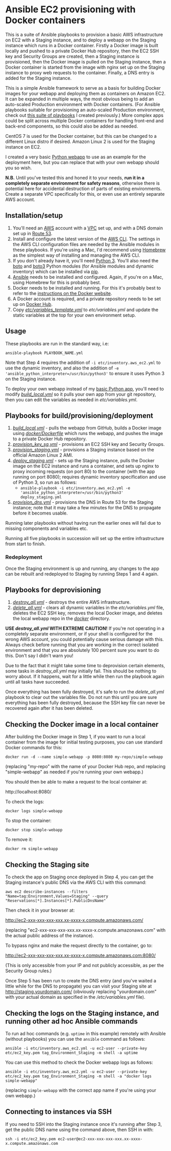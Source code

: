 # Ansible EC2 provisioning with Docker containers

This is a suite of Ansible playbooks to provision a basic AWS infrastructure on EC2 with a Staging instance, and to deploy a webapp on the Staging instance which runs in a Docker container. Firstly a Docker image is built locally and pushed to a private Docker Hub repository, then the EC2 SSH key and Security Groups are created, then a Staging instance is provisioned, then the Docker image is pulled on the Staging instance, then a Docker container is started from the image with nginx set up on the Staging instance to proxy web requests to the container. Finally, a DNS entry is added for the Staging instance.

This is a simple Ansible framework to serve as a basis for building Docker images for your webapp and deploying them as containers on Amazon EC2. It can be expanded in multiple ways, the most obvious being to add an auto-scaled Production environment with Docker containers. (For Ansible playbooks suitable for provisioning an auto-scaled Production environment, check out [this suite of playbooks](../Ansible_AWS_provisioning) I created previously.) More complex apps could be split across multiple Docker containers for handling front-end and back-end components, so this could also be added as needed.

CentOS 7 is used for the Docker container, but this can be changed to a different Linux distro if desired. Amazon Linux 2 is used for the Staging instance on EC2.

I created a very basic [Python webapp](https://github.com/mattbrock/simple-webapp) to use as an example for the deployment here, but you can replace that with your own webapp should you so wish.

**N.B.** Until you've tested this and honed it to your needs, **run it in a completely separate environment for safety reasons**, otherwise there is potential here for accidental destruction of parts of existing environments. Create a separate VPC specifically for this, or even use an entirely separate AWS account.

## Installation/setup

1. You'll need an [AWS](https://aws.amazon.com/) account with a [VPC](https://aws.amazon.com/vpc/) set up, and with a DNS domain set up in [Route 53](https://aws.amazon.com/route53/). 
1. Install and configure the latest version of the [AWS CLI](https://aws.amazon.com/cli/). The settings in the AWS CLI configuration files are needed by the Ansible modules in these playbooks. If you're using a Mac, I'd recommend using [Homebrew](https://brew.sh/) as the simplest way of installing and managing the AWS CLI.
1. If you don't already have it, you'll need [Python 3](https://www.python.org/). You'll also need the [boto](https://pypi.org/project/boto/) and [boto3](https://pypi.org/project/boto3/) Python modules (for Ansible modules and dynamic inventory) which can be installed via [pip](https://pypi.org/project/pip/).
1. [Ansible](https://www.ansible.com/) needs to be installed and configured. Again, if you're on a Mac, using Homebrew for this is probably best.
1. Docker needs to be installed and running. For this it's probably best to refer to the [instructions on the Docker website](https://www.docker.com/get-started).
1. A Docker account is required, and a private repository needs to be set up on [Docker Hub](https://hub.docker.com/).
1. Copy _[etc/variables\_template.yml](etc/variables_template.yml)_ to _etc/variables.yml_ and update the static variables at the top for your own environment setup.

## Usage

These playbooks are run in the standard way, i.e: 

    ansible-playbook PLAYBOOK_NAME.yml

Note that Step 4 requires the addition of `-i etc/inventory.aws_ec2.yml` to use the dynamic inventory, and also the addition of `-e 'ansible_python_interpreter=/usr/bin/python3'` to ensure it uses Python 3 on the Staging instance.

To deploy your own webapp instead of my [basic Python app](https://github.com/mattbrock/simple-webapp), you'll need to modify _[build\_local.yml](build\_local.yml)_ so it pulls your own app from your git repository, then you can edit the variables as needed in _etc/variables.yml_.

## Playbooks for build/provisioning/deployment

1. _[build\_local.yml](build\_local.yml)_ - pulls the webapp from GitHub, builds a Docker image using _[docker/Dockerfile](docker/Dockerfile)_ which runs the webapp, and pushes the image to a private Docker Hub repository.
1. _[provision\_key\_sg.yml](provision\_key\_sg.yml)_ - provisions an EC2 SSH key and Security Groups.
1. _[provision\_staging.yml](provision\_staging.yml)_ - provisions a Staging instance based on the official Amazon Linux 2 AMI.
1. _[deploy\_staging.yml](deploy\_staging.yml)_ - sets up the Staging instance, pulls the Docker image on the EC2 instance and runs a container, and sets up nginx to proxy incoming requests (on port 80) to the container (with the app running on port 8080); requires dynamic inventory specification and use of Python 3, so run as follows: 
    * `ansible-playbook -i etc/inventory.aws_ec2.yml -e 'ansible_python_interpreter=/usr/bin/python3' deploy_staging.yml`
1. _[provision\_dns.yml](provision\_dns.yml)_ - provisions the DNS in Route 53 for the Staging instance; note that it may take a few minutes for the DNS to propagate before it becomes usable.

Running later playbooks without having run the earlier ones will fail due to missing components and variables etc. 

Running all five playbooks in succession will set up the entire infrastructure from start to finish.

### Redeployment

Once the Staging environment is up and running, any changes to the app can be rebuilt and redeployed to Staging by running Steps 1 and 4 again.

## Playbooks for deprovisioning

1. _[destroy\_all.yml](destroy\_all.yml)_ - destroys the entire AWS infrastructure. 
1. _[delete\_all.yml](delete\_all.yml)_ - clears all dynamic variables in the _etc/variables.yml_ file, deletes the EC2 SSH key, removes the local Docker image, and deletes the local webapp repo in the _[docker](docker)_ directory.

**USE _destroy\_all.yml_ WITH EXTREME CAUTION!** If you're not operating in a completely separate environment, or if your shell is configured for the wrong AWS account, you could potentially cause serious damage with this. Always check before running that you are working in the correct isolated environment and that you are absolutely 100 percent sure you want to do this. Don't say I didn't warn you!

Due to the fact that it might take some time to deprovision certain elements, some tasks in _destroy\_all.yml_ may initially fail. This should be nothing to worry about. If it happens, wait for a little while then run the playbook again until all tasks have succeeded.

Once everything has been fully destroyed, it's safe to run the _delete\_all.yml_ playbook to clear out the variables file. Do not run this until you are sure everything has been fully destroyed, because the SSH key file can never be recovered again after it has been deleted.

## Checking the Docker image in a local container

After building the Docker image in Step 1, if you want to run a local container from the image for initial testing purposes, you can use standard Docker commands for this:

    docker run -d --name simple-webapp -p 8080:8080 my-repo/simple-webapp

(replacing "my-repo" with the name of your Docker Hub repo, and replacing "simple-webapp" as needed if you're running your own webapp.)

You should then be able to make a request to the local container at:

http://localhost:8080/

To check the logs:

    docker logs simple-webapp

To stop the container:

    docker stop simple-webapp

To remove it:

    docker rm simple-webapp

## Checking the Staging site

To check the app on Staging once deployed in Step 4, you can get the Staging instance's public DNS via the AWS CLI with this command:

    aws ec2 describe-instances --filters "Name=tag:Environment,Values=Staging" --query "Reservations[*].Instances[*].PublicDnsName"

Then check it in your browser at:

http://ec2-xxx-xxx-xxx-xxx.xx-xxxx-x.compute.amazonaws.com/

(replacing "ec2-xxx-xxx-xxx-xxx.xx-xxxx-x.compute.amazonaws.com" with the actual public address of the instance).

To bypass nginx and make the request directly to the container, go to:

http://ec2-xxx-xxx-xxx-xxx.xx-xxxx-x.compute.amazonaws.com:8080/ 

(This is only accessible from your IP and not publicly accessible, as per the Security Group rules.)

Once Step 5 has been run to create the DNS entry (and you've waited a little while for the DNS to propagate) you can visit your Staging site at http://staging.yourdomain.com/ (obviously replacing "yourdomain.com" with your actual domain as specified in the _/etc/variables.yml_ file).

## Checking the logs on the Staging instance, and running other ad hoc Ansible commands

To run ad hoc commands (e.g. `uptime` in this example) remotely with Ansible (without playbooks) you can use the `ansible` command as follows:

    ansible -i etc/inventory.aws_ec2.yml -u ec2-user --private-key etc/ec2_key.pem tag_Environment_Staging -m shell -a uptime

You can use this method to check the Docker webapp logs as follows:

    ansible -i etc/inventory.aws_ec2.yml -u ec2-user --private-key etc/ec2_key.pem tag_Environment_Staging -m shell -a "docker logs simple-webapp"

(replacing `simple-webapp` with the correct app name if you're using your own webapp.)

## Connecting to instances via SSH

If you need to SSH into the Staging instance once it's running after Step 3, get the public DNS name using the command above, then SSH in with:

    ssh -i etc/ec2_key.pem ec2-user@ec2-xxx-xxx-xxx-xxx.xx-xxxx-x.compute.amazonaws.com
